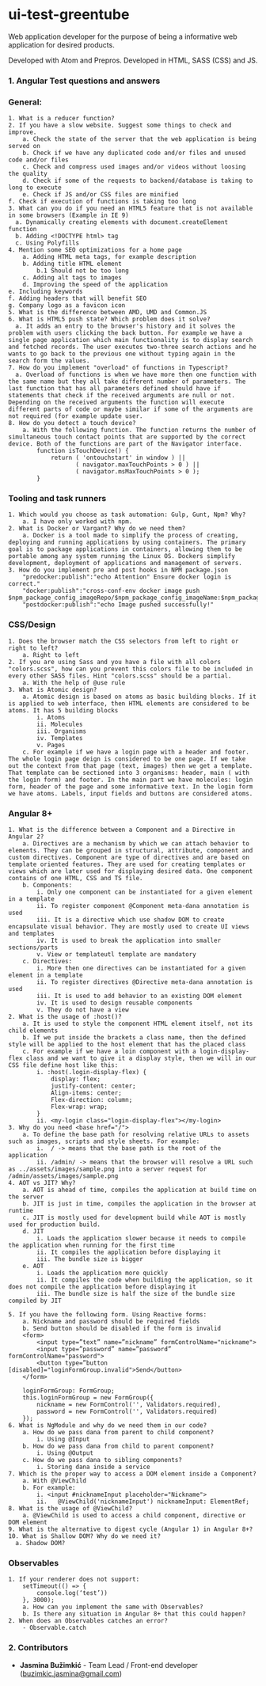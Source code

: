 # ui-test-greentube

Web application developer for the purpose of being a informative web application for desired products.

Developed with Atom and Prepros.
Developed in HTML, SASS (CSS) and JS.

### 1. Angular Test questions and answers

### General:
	1. What is a reducer function?
	2. If you have a slow website. Suggest some things to check and improve.
		a. Check the state of the server that the web application is being served on
		b. Check if we have any duplicated code and/or files and unused code and/or files
		c. Check and compress used images and/or videos without loosing the quality
		d. Check if some of the requests to backend/database is taking to long to execute
		e. Check if JS and/or CSS files are minified
    f. Check if execution of functions is taking too long
	3. What can you do if you need an HTML5 feature that is not available in some browsers (Example in IE 9)
      a. Dynamically creating elements with document.createElement function
      b. Adding <!DOCTYPE html> tag
      c. Using Polyfills
	4. Mention some SEO optimizations for a home page
		a. Adding HTML meta tags, for example description
		b. Adding title HTML element
            b.1 Should not be too long
		c. Adding alt tags to images
		d. Improving the speed of the application
    e. Including keywords
    f. Adding headers that will benefit SEO
    g. Company logo as a favicon icon
	5. What is the difference between AMD, UMD and Common.JS
	6. What is HTML5 push state? Which problem does it solve?
      a. It adds an entry to the browser's history and it solves the problem with users clicking the back button. For example we have a single page application which main functionality is to display search and fetched records. The user executes two-three search actions and he wants to go back to the previous one without typing again in the search form the values.
	7. How do you implement "overload" of functions in Typescript?
      a. Overload of functions is when we have more then one function with the same name but they all take different number of parameters. The last function that has all parameters defined should have if statements that check if the received arguments are null or not. Depending on the received arguments the function will execute different parts of code or maybe similar if some of the arguments are not required (for example update user.  
	8. How do you detect a touch device?
		a. With the following function. The function returns the number of simultaneous touch contact points that are supported by the correct device. Both of the functions are part of the Navigator interface.
			function isTouchDevice() {
			    return ( 'ontouchstart' in window ) ||  
			           ( navigator.maxTouchPoints > 0 ) ||  
			           ( navigator.msMaxTouchPoints > 0 );
			}


### Tooling and task runners
	1. Which would you choose as task automation: Gulp, Gunt, Npm? Why?
		a. I have only worked with npm.
	2. What is Docker or Vargant? Why do we need them?
		a. Docker is a tool made to simplify the process of creating, deploying and running applications by using containers. The primary goal is to package applications in containers, allowing them to be portable among any system running the Linux OS. Dockers simplify development, deployment of applications and management of servers.
	3. How do you implement pre and post hooks in NPM package.json
		"predocker:publish":"echo Attention" Ensure docker login is correct."
		"docker:publish":"cross-conf-env docker image push $npm_package_config_imageRepo/$npm_package_config_imageName:$npm_package_config_imageVersion"
		"postdocker:publish":"echo Image pushed successfully!"


 ### CSS/Design
	1. Does the browser match the CSS selectors from left to right or right to left?
		a. Right to left
	2. If you are using Sass and you have a file with all colors "colors.scss", how can you prevent this colors file to be included in every other SASS files. Hint "colors.scss" should be a partial.
		a. With the help of @use rule
	3. What is Atomic design?
		a. Atomic design is based on atoms as basic building blocks. If it is applied to web interface, then HTML elements are considered to be atoms. It has 5 building blocks
			i. Atoms
			ii. Molecules
			iii. Organisms
			iv. Templates
			v. Pages
		c. For example if we have a login page with a header and footer. The whole login page deign is considered to be one page. If we take out the context from that page (text, images) then we get a template. That template can be sectioned into 3 organisms: header, main ( with the login form) and footer. In the main part we have molecules: login form, header of the page and some informative text. In the login form we have atoms. Labels, input fields and buttons are considered atoms.

### Angular 8+
	1. What is the difference between a Component and a Directive in Angular 2?
		a. Directives are a mechanism by which we can attach behavior to elements. They can be grouped in structural, attribute, component and custom directives. Component are type of directives and are based on template oriented features. They are used for creating templates or views which are later used for displaying desired data. One component contains of one HTML, CSS and TS file.  
		b. Components:
			i. Only one component can be instantiated for a given element in a template
			ii. To register component @Component meta-dana annotation is used
			iii. It is a directive which use shadow DOM to create encapsulate visual behavior. They are mostly used to create UI views and templates
			iv. It is used to break the application into smaller sections/parts
			v. View or templateutl template are mandatory
		c. Directives:
			i. More then one directives can be instantiated for a given element in a template
			ii. To register directives @Directive meta-dana annotation is used
			iii. It is used to add behavior to an existing DOM element
			iv. It is used to design reusable components
			v. They do not have a view
	2. What is the usage of :host()?
		a. It is used to style the component HTML element itself, not its child elements
		b. If we put inside the brackets a class name, then the defined style will be applied to the host element that has the placed class
		c. For example if we have a loin component with a login-display-flex class and we want to give it a display style, then we will in our CSS file define host like this:
			i. :host(.login-display-flex) {
				display: flex;
				justify-content: center;
				Align-items: center;
				Flex-direction: column;
				Flex-wrap: wrap;
			}
			ii. <my-login class="login-display-flex"></my-login>
	3. Why do you need <base href="/">
		a. To define the base path for resolving relative URLs to assets such as images, scripts and style sheets. For example:
			i.  / -> means that the base path is the root of the application
			ii. /admin/ -> means that the browser will resolve a URL such as ../assets/images/sample.png into a server request for /admin/assets/images/sample.png
	4. AOT vs JIT? Why?
		a. AOT is ahead of time, compiles the application at build time on the server
		b. JIT is just in time, compiles the application in the browser at runtime
		c. JIT is mostly used for development build while AOT is mostly used for production build.
		d. JIT
			i. Loads the application slower because it needs to compile the application when running for the first time
			ii. It compiles the application before displaying it
			iii. The bundle size is bigger
		e. AOT
			i. Loads the application more quickly
			ii. It compiles the code when building the application, so it does not compile the application before displaying it
			iii. The bundle size is half the size of the bundle size compiled by JIT

	5. If you have the following form. Using Reactive forms:
		a. Nickname and password should be required fields
		b. Send button should be disabled if the form is invalid
		<form>
			<input type=”text” name=”nickname” formControlName="nickname">
			<input type=”password” name=”password” formControlName="password">
			<button type=”button [disabled]="loginFormGroup.invalid">Send</button>
		</form>

		loginFormGroup: FormGroup;
		this.loginFormGroup = new FormGroup({
			nickname = new FormControl('', Validators.required),
			password = new FormControl('', Validators.required)
		});
	6. What is NgModule and why do we need them in our code?
		a. How do we pass dana from parent to child component?
			i. Using @Input
		b. How do we pass dana from child to parent component?
			i. Using @Output
		c. How do we pass dana to sibling components?
			i. Storing dana inside a service
	7. Which is the proper way to access a DOM element inside a Component?
		a. With @ViewChild
		b. For example:
			i. <input #nicknameInput placeholder="Nickname">
			ii.   @ViewChild('nicknameInput') nicknameInput: ElementRef;
	8. What is the usage of @ViewChild?
		a. @ViewChild is used to access a child component, directive or DOM element
	9. What is the alternative to digest cycle (Angular 1) in Angular 8+?
	10. What is Shallow DOM? Why do we need it?
      a. Shadow DOM?

### Observables
	1. If your renderer does not support:
		setTimeout(() => {
			console.log(‘test’))
		}, 3000);
		a. How can you implement the same with Observables?
		b. Is there any situation in Angular 8+ that this could happen?
	2. When does an Observables catches an error?
        - Observable.catch

### 2. Contributors

* **Jasmina Bužimkić** - Team Lead / Front-end developer (buzimkic.jasmina@gmail.com)
